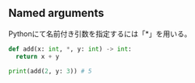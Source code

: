 ## Named arguments

Pythonにて名前付き引数を指定するには「*」を用いる。

```python
def add(x: int, *, y: int) -> int:
  return x + y

print(add(2, y: 3)) # 5
```
